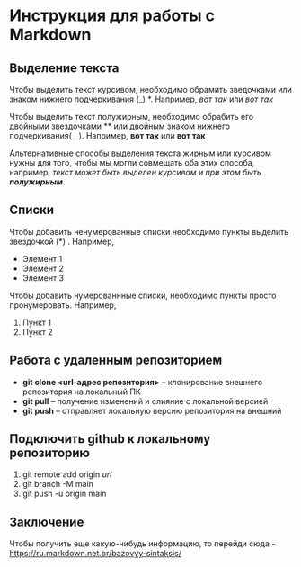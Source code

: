 # Инструкция для работы с Markdown

## Выделение текста
Чтобы выделить текст курсивом, необходимо обрамить зведочками или знаком нижнего подчеркивания (_) *. Например, *вот так* или _вот так_



Чтобы выделить текст полужирным, необходимо обрабить его двойными звездочками ** или двойным знаком нижнего подчеркивания(__). Например, **вот так** или __вот так__

Альтернативные способы выделения текста жирным или курсивом нужны для того, чтобы мы могли совмещать оба этих способа, например, _текст может быть выделен курсивом и при этом быть **полужирным**_.

## Списки
Чтобы добавить ненумерованные списки необходимо пункты выделить звездочкой (*)
. Например,
* Элемент 1
* Элемент 2
* Элемент 3

Чтобы добавить нумерованнные списки, необходимо пункты просто пронумеровать. Например,
1. Пункт 1
2. Пункт 2

## Работа с удаленным репозиторием

* **git clone <url-адрес репозитория>** – клонирование внешнего репозитория на  локальный ПК
*	**git pull** – получение изменений и слияние с локальной версией
*	**git push** – отправляет локальную версию репозитория на внешний

## Подключить github к локальному репозиторию
1. git remote add origin _url_
2. git branch -M main
3. git push -u origin main


## Заключение
Чтобы получить еще какую-нибудь информацию, то перейди сюда - https://ru.markdown.net.br/bazovyy-sintaksis/